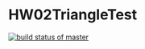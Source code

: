 # HW02TriangleTest
[![build status of master](https://travis-ci.org/chinmliu/HW02TriangleTest.svg?branch=master)](https://travis-ci.org/chinmliu/HW02TriangleTest)
